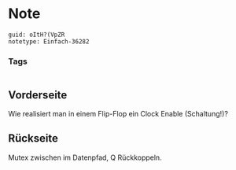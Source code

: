 # Note
```
guid: oItH?(VpZR
notetype: Einfach-36282
```

### Tags
```
```

## Vorderseite
Wie realisiert man in einem Flip-Flop ein Clock Enable (Schaltung!)?

## Rückseite
Mutex zwischen im Datenpfad, Q Rückkoppeln.
